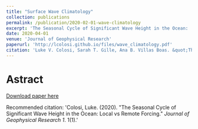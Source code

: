 ```yaml
---
title: "Surface Wave Climatology"
collection: publications
permalink: /publication/2020-02-01-wave-climatology
excerpt: 'The Seasonal Cycle of Significant Wave Height in the Ocean:  Local vs Remote Forcing'
date: 2020-04-01
venue: 'Journal of Geophysical Research'
paperurl: 'http://lcolosi.github.io/files/wave_climatology.pdf'
citation: 'Luke V. Colosi, Sarah T. Gille, Ana B. Villas Boas. &quot;The Seasonal Cycle of Significant Wave Height in the Ocean:  Local vs Remote Forcing.&quot; <i>Journal of Geophysical Research</i>, in preparation.'
---
```

# Astract

[Download paper here](http://lcolosi.github.io/files/wave_climatology.pdf)

Recommended citation: 'Colosi, Luke. (2020). &quot;The Seasonal Cycle of Significant Wave Height in the Ocean:  Local vs Remote Forcing.&quot; <i>Journal of Geophysical Research 1</i>. 1(1).'
